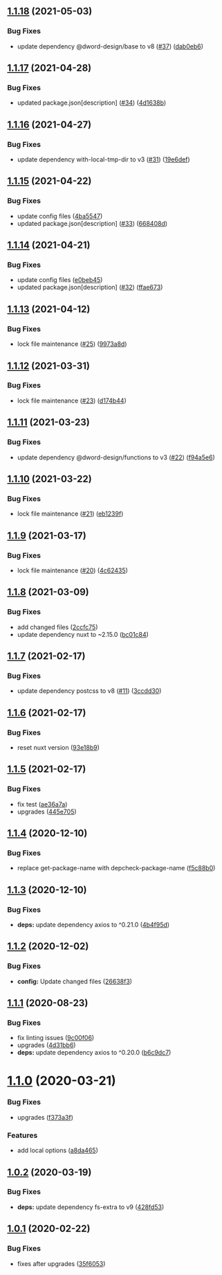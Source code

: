 ## [1.1.18](https://github.com/dword-design/nuxt-atomizer/compare/v1.1.17...v1.1.18) (2021-05-03)


### Bug Fixes

* update dependency @dword-design/base to v8 ([#37](https://github.com/dword-design/nuxt-atomizer/issues/37)) ([dab0eb6](https://github.com/dword-design/nuxt-atomizer/commit/dab0eb633c23c006ebf819152f6dd951074b02c3))

## [1.1.17](https://github.com/dword-design/nuxt-atomizer/compare/v1.1.16...v1.1.17) (2021-04-28)


### Bug Fixes

* updated package.json[description] ([#34](https://github.com/dword-design/nuxt-atomizer/issues/34)) ([4d1638b](https://github.com/dword-design/nuxt-atomizer/commit/4d1638b80ad001e551263f020c22c3b13af2961a))

## [1.1.16](https://github.com/dword-design/nuxt-atomizer/compare/v1.1.15...v1.1.16) (2021-04-27)


### Bug Fixes

* update dependency with-local-tmp-dir to v3 ([#31](https://github.com/dword-design/nuxt-atomizer/issues/31)) ([19e6def](https://github.com/dword-design/nuxt-atomizer/commit/19e6deff858d8db8641c1b9640add2a58c48de4a))

## [1.1.15](https://github.com/dword-design/nuxt-atomizer/compare/v1.1.14...v1.1.15) (2021-04-22)


### Bug Fixes

* update config files ([4ba5547](https://github.com/dword-design/nuxt-atomizer/commit/4ba554704d573349776acb1efca4bbb13c224ba7))
* updated package.json[description] ([#33](https://github.com/dword-design/nuxt-atomizer/issues/33)) ([668408d](https://github.com/dword-design/nuxt-atomizer/commit/668408dedebc6d65459aabec1e92add648078fde))

## [1.1.14](https://github.com/dword-design/nuxt-atomizer/compare/v1.1.13...v1.1.14) (2021-04-21)


### Bug Fixes

* update config files ([e0beb45](https://github.com/dword-design/nuxt-atomizer/commit/e0beb456792afed7e65a936fe73d1a18af1fdf49))
* updated package.json[description] ([#32](https://github.com/dword-design/nuxt-atomizer/issues/32)) ([ffae673](https://github.com/dword-design/nuxt-atomizer/commit/ffae673d6a41da3893c58afbbf44f741d1fb9648))

## [1.1.13](https://github.com/dword-design/nuxt-atomizer/compare/v1.1.12...v1.1.13) (2021-04-12)


### Bug Fixes

* lock file maintenance ([#25](https://github.com/dword-design/nuxt-atomizer/issues/25)) ([9973a8d](https://github.com/dword-design/nuxt-atomizer/commit/9973a8d78e12ff632dad8fd5a679e1638e8e243e))

## [1.1.12](https://github.com/dword-design/nuxt-atomizer/compare/v1.1.11...v1.1.12) (2021-03-31)


### Bug Fixes

* lock file maintenance ([#23](https://github.com/dword-design/nuxt-atomizer/issues/23)) ([d174b44](https://github.com/dword-design/nuxt-atomizer/commit/d174b44041441ec2ce1ae0b4abbdb748380f5609))

## [1.1.11](https://github.com/dword-design/nuxt-atomizer/compare/v1.1.10...v1.1.11) (2021-03-23)


### Bug Fixes

* update dependency @dword-design/functions to v3 ([#22](https://github.com/dword-design/nuxt-atomizer/issues/22)) ([f94a5e6](https://github.com/dword-design/nuxt-atomizer/commit/f94a5e6814eedc08c4a629d2a3ce75223ddd62be))

## [1.1.10](https://github.com/dword-design/nuxt-atomizer/compare/v1.1.9...v1.1.10) (2021-03-22)


### Bug Fixes

* lock file maintenance ([#21](https://github.com/dword-design/nuxt-atomizer/issues/21)) ([eb1239f](https://github.com/dword-design/nuxt-atomizer/commit/eb1239f80ed95b9ccd8ed3fa670d2677629f2ec2))

## [1.1.9](https://github.com/dword-design/nuxt-atomizer/compare/v1.1.8...v1.1.9) (2021-03-17)


### Bug Fixes

* lock file maintenance ([#20](https://github.com/dword-design/nuxt-atomizer/issues/20)) ([4c62435](https://github.com/dword-design/nuxt-atomizer/commit/4c624351a24ae569bae99bf04b5524b2f9c953f7))

## [1.1.8](https://github.com/dword-design/nuxt-atomizer/compare/v1.1.7...v1.1.8) (2021-03-09)


### Bug Fixes

* add changed files ([2ccfc75](https://github.com/dword-design/nuxt-atomizer/commit/2ccfc757acb7dffe56461a48460e5ae1c81f09f4))
* update dependency nuxt to ~2.15.0 ([bc01c84](https://github.com/dword-design/nuxt-atomizer/commit/bc01c842e62fc1079750a0584999617491627942))

## [1.1.7](https://github.com/dword-design/nuxt-atomizer/compare/v1.1.6...v1.1.7) (2021-02-17)


### Bug Fixes

* update dependency postcss to v8 ([#11](https://github.com/dword-design/nuxt-atomizer/issues/11)) ([3ccdd30](https://github.com/dword-design/nuxt-atomizer/commit/3ccdd300cb6c1e5aaf666341ff7dd0fc9f0bdef2))

## [1.1.6](https://github.com/dword-design/nuxt-atomizer/compare/v1.1.5...v1.1.6) (2021-02-17)


### Bug Fixes

* reset nuxt version ([93e18b9](https://github.com/dword-design/nuxt-atomizer/commit/93e18b9864912d26c11c4941a21d98412617723e))

## [1.1.5](https://github.com/dword-design/nuxt-atomizer/compare/v1.1.4...v1.1.5) (2021-02-17)


### Bug Fixes

* fix test ([ae36a7a](https://github.com/dword-design/nuxt-atomizer/commit/ae36a7a0e73d59606e85249d8fa0211bfe65b972))
* upgrades ([445e705](https://github.com/dword-design/nuxt-atomizer/commit/445e70501bdba925fedc101eda8e89e1722ded27))

## [1.1.4](https://github.com/dword-design/nuxt-atomizer/compare/v1.1.3...v1.1.4) (2020-12-10)


### Bug Fixes

* replace get-package-name with depcheck-package-name ([f5c88b0](https://github.com/dword-design/nuxt-atomizer/commit/f5c88b0555006268cec574bb72cbc008f75b15d0))

## [1.1.3](https://github.com/dword-design/nuxt-atomizer/compare/v1.1.2...v1.1.3) (2020-12-10)


### Bug Fixes

* **deps:** update dependency axios to ^0.21.0 ([4b4f95d](https://github.com/dword-design/nuxt-atomizer/commit/4b4f95d2efebca5ba038c2aac3b565ef5aee6fa0))

## [1.1.2](https://github.com/dword-design/nuxt-atomizer/compare/v1.1.1...v1.1.2) (2020-12-02)


### Bug Fixes

* **config:** Update changed files ([26638f3](https://github.com/dword-design/nuxt-atomizer/commit/26638f31113d9531f60c1228ffe725537c94a49c))

## [1.1.1](https://github.com/dword-design/nuxt-atomizer/compare/v1.1.0...v1.1.1) (2020-08-23)


### Bug Fixes

* fix linting issues ([9c00f06](https://github.com/dword-design/nuxt-atomizer/commit/9c00f06da754ffa6337c657c3a3ed78d02370fc0))
* upgrades ([4d31bb6](https://github.com/dword-design/nuxt-atomizer/commit/4d31bb6276f51a36bdd938dff63abe885d2492bb))
* **deps:** update dependency axios to ^0.20.0 ([b6c9dc7](https://github.com/dword-design/nuxt-atomizer/commit/b6c9dc7c95cc55314f1e507e8f42b6626c63b891))

# [1.1.0](https://github.com/dword-design/nuxt-atomizer/compare/v1.0.2...v1.1.0) (2020-03-21)


### Bug Fixes

* upgrades ([f373a3f](https://github.com/dword-design/nuxt-atomizer/commit/f373a3f7c758c525d56255642535b6e8799524cf))


### Features

* add local options ([a8da465](https://github.com/dword-design/nuxt-atomizer/commit/a8da4654bb419a8bca986f529c67a781a4640b80))

## [1.0.2](https://github.com/dword-design/nuxt-atomizer/compare/v1.0.1...v1.0.2) (2020-03-19)


### Bug Fixes

* **deps:** update dependency fs-extra to v9 ([428fd53](https://github.com/dword-design/nuxt-atomizer/commit/428fd53fe7a6d9121b307bfedba49c740ef921bd))

## [1.0.1](https://github.com/dword-design/nuxt-atomizer/compare/v1.0.0...v1.0.1) (2020-02-22)


### Bug Fixes

* fixes after upgrades ([35f6053](https://github.com/dword-design/nuxt-atomizer/commit/35f605371c63d6f9783f4df264bde62e62453842))
